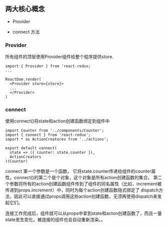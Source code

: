 ## 两大核心概念

- Provider

- connect 方法

### Provider

所有组件的顶层使用Provider组件给整个程序提供store.

```
import { Provider } from 'react-redux;
...

ReactDom.render(
  <Provider store={store}>
  ...
  </Provider>
)
```

### connect

使用connect()将state和action创建函数绑定到组件中

```
import Counter from '../components/Counter';
import { connect } from 'react-redux';
import * as ActionCreatores from '../actions';

export default connect(
  state => ({ counter: state.counter }),
  ActionCreators
)(Counter)
```

connect 第一个参数是一个函数， 它将state.counter传递给组件的counter属性。connect()的第二个是个对象，这个对象是所有action创建函数的集合。
第二个参数将所有的action创建函数组件传到了组件的同名属性（比如，increment被传递到props.increment）中，同时为每个action创建函数隐式绑定了
dispatch方法，因此可以直接通过props调用这些action创建函数，无须再使用dispatch来发起它们。

连接工作完成后，组件就可以从props中拿到state和acton创建函数了，而且一量state发生变化，被连接的组件也会自动重新渲染。。
